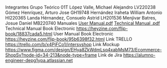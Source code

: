 Integrantes Grupo Teórico 01T
López Valle, Michael Alejandro LV220238
Gómez Henríquez, Arturo Jose GH19748
Hernández Iraheta William Antonio HI220365
Landa Hérnandez, Consuelo Astrid LH201536
Menjivar Batres, Josue Daniel MB220740
Manuales
[User Manual.pdf](https://github.com/user-attachments/files/17357602/User.Manual.pdf)
[Technical Manual .pdf](https://github.com/user-attachments/files/17357605/Technical.Manual.pdf)
Technical Manual Book Electronic https://heyzine.com/flip-book/18837cada5.html
User Manual Book Electronic  https://heyzine.com/flip-book/95b6398f32.html
Link TRELLO
https://trello.com/b/x4PjFCo1/intersvshop
Link Mockup
https://www.figma.com/design/EHya8ZkWdmLsq4xabMsM73/Ecommerce-ShopSv?node-id=34-213&node-type=frame
Link de Jira
https://alumno-engineer-depg1ypa.atlassian.net

